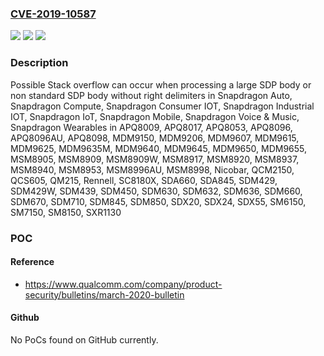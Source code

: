 ### [CVE-2019-10587](https://cve.mitre.org/cgi-bin/cvename.cgi?name=CVE-2019-10587)
![](https://img.shields.io/static/v1?label=Product&message=Snapdragon%20Auto%2C%20Snapdragon%20Compute%2C%20Snapdragon%20Consumer%20IOT%2C%20Snapdragon%20Industrial%20IOT%2C%20Snapdragon%20IoT%2C%20Snapdragon%20Mobile%2C%20Snapdragon%20Voice%20%26%20Music%2C%20Snapdragon%20Wearables&color=blue)
![](https://img.shields.io/static/v1?label=Version&message=APQ8009%2C%20APQ8017%2C%20APQ8053%2C%20APQ8096%2C%20APQ8096AU%2C%20APQ8098%2C%20MDM9150%2C%20MDM9206%2C%20MDM9607%2C%20MDM9615%2C%20MDM9625%2C%20MDM9635M%2C%20MDM9640%2C%20MDM9645%2C%20MDM9650%2C%20MDM9655%2C%20MSM8905%2C%20MSM8909%2C%20MSM8909W%2C%20MSM8917%2C%20MSM8920%2C%20MSM8937%2C%20MSM8940%2C%20MSM8953%2C%20MSM8996AU%2C%20MSM8998%2C%20Nicobar%2C%20QCM2150%2C%20QCS605%2C%20QM215%2C%20Rennell%2C%20SC8180X%2C%20SDA660%2C%20SDA845%2C%20SDM429%2C%20SDM429W%2C%20SDM439%2C%20SDM450%2C%20SDM630%2C%20SDM632%2C%20SDM636%2C%20SDM660%2C%20SDM670%2C%20SDM710%2C%20SDM845%2C%20SDM850%2C%20SDX20%2C%20SDX24%2C%20SDX55%2C%20SM6150%2C%20SM7150%2C%20SM8150%2C%20SXR1130%20&color=brightgreen)
![](https://img.shields.io/static/v1?label=Vulnerability&message=Buffer%20Copy%20Without%20Checking%20Size%20of%20Input%20in%20Data%20Modem&color=brightgreen)

### Description

Possible Stack overflow can occur when processing a large SDP body or non standard SDP body without right delimiters in Snapdragon Auto, Snapdragon Compute, Snapdragon Consumer IOT, Snapdragon Industrial IOT, Snapdragon IoT, Snapdragon Mobile, Snapdragon Voice & Music, Snapdragon Wearables in APQ8009, APQ8017, APQ8053, APQ8096, APQ8096AU, APQ8098, MDM9150, MDM9206, MDM9607, MDM9615, MDM9625, MDM9635M, MDM9640, MDM9645, MDM9650, MDM9655, MSM8905, MSM8909, MSM8909W, MSM8917, MSM8920, MSM8937, MSM8940, MSM8953, MSM8996AU, MSM8998, Nicobar, QCM2150, QCS605, QM215, Rennell, SC8180X, SDA660, SDA845, SDM429, SDM429W, SDM439, SDM450, SDM630, SDM632, SDM636, SDM660, SDM670, SDM710, SDM845, SDM850, SDX20, SDX24, SDX55, SM6150, SM7150, SM8150, SXR1130

### POC

#### Reference
- https://www.qualcomm.com/company/product-security/bulletins/march-2020-bulletin

#### Github
No PoCs found on GitHub currently.

